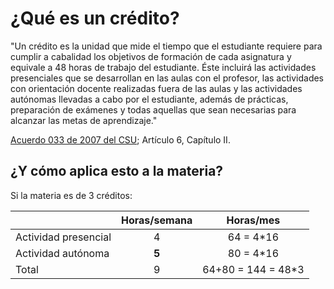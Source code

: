 # ¿Qué es un crédito?

"Un crédito es la unidad que mide el tiempo que el estudiante requiere para cumplir a cabalidad los objetivos de formación de cada asignatura y equivale a 48 horas de trabajo del estudiante. Éste incluirá las actividades presenciales que se desarrollan en las aulas con el profesor, las actividades con orientación docente realizadas fuera de las aulas y las actividades autónomas llevadas a cabo por el estudiante, además de prácticas, preparación de exámenes y todas aquellas que sean necesarias para alcanzar las metas de aprendizaje."

[Acuerdo 033 de 2007 del CSU](http://www.legal.unal.edu.co/rlunal/home/doc.jsp?d_i=34245); Artículo 6, Capítulo II.


## ¿Y cómo aplica esto a la materia?

Si la materia es de 3 créditos:

|                      | Horas/semana | Horas/mes          |
| ---                  | :---:        | :---:              |
| Actividad presencial | 4            | 64 = 4*16          |
| Actividad autónoma   | **5**        | 80 = 4*16          |
| Total                | 9            | 64+80 = 144 = 48*3 | 